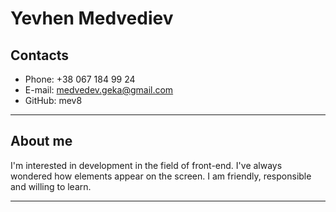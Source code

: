 # Yevhen Medvediev

## Contacts

* Phone: +38 067 184 99 24
* E-mail: medvedev.geka@gmail.com
* GitHub: mev8

---

## About me

I'm interested in development in the field of front-end. I've always wondered how elements appear on the screen. I am friendly, responsible and willing to learn.

---
